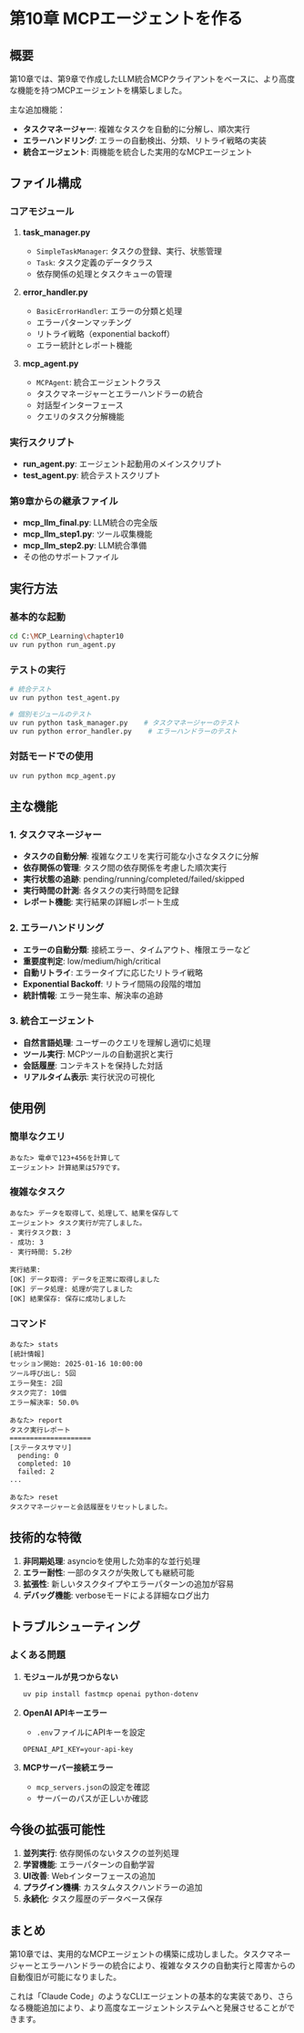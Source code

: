 # 第10章 MCPエージェントを作る

## 概要

第10章では、第9章で作成したLLM統合MCPクライアントをベースに、より高度な機能を持つMCPエージェントを構築しました。

主な追加機能：
- **タスクマネージャー**: 複雑なタスクを自動的に分解し、順次実行
- **エラーハンドリング**: エラーの自動検出、分類、リトライ戦略の実装
- **統合エージェント**: 両機能を統合した実用的なMCPエージェント

## ファイル構成

### コアモジュール

1. **task_manager.py**
   - `SimpleTaskManager`: タスクの登録、実行、状態管理
   - `Task`: タスク定義のデータクラス
   - 依存関係の処理とタスクキューの管理

2. **error_handler.py**
   - `BasicErrorHandler`: エラーの分類と処理
   - エラーパターンマッチング
   - リトライ戦略（exponential backoff）
   - エラー統計とレポート機能

3. **mcp_agent.py**
   - `MCPAgent`: 統合エージェントクラス
   - タスクマネージャーとエラーハンドラーの統合
   - 対話型インターフェース
   - クエリのタスク分解機能

### 実行スクリプト

- **run_agent.py**: エージェント起動用のメインスクリプト
- **test_agent.py**: 統合テストスクリプト

### 第9章からの継承ファイル

- **mcp_llm_final.py**: LLM統合の完全版
- **mcp_llm_step1.py**: ツール収集機能
- **mcp_llm_step2.py**: LLM統合準備
- その他のサポートファイル

## 実行方法

### 基本的な起動

```bash
cd C:\MCP_Learning\chapter10
uv run python run_agent.py
```

### テストの実行

```bash
# 統合テスト
uv run python test_agent.py

# 個別モジュールのテスト
uv run python task_manager.py    # タスクマネージャーのテスト
uv run python error_handler.py    # エラーハンドラーのテスト
```

### 対話モードでの使用

```bash
uv run python mcp_agent.py
```

## 主な機能

### 1. タスクマネージャー

- **タスクの自動分解**: 複雑なクエリを実行可能な小さなタスクに分解
- **依存関係の管理**: タスク間の依存関係を考慮した順次実行
- **実行状態の追跡**: pending/running/completed/failed/skipped
- **実行時間の計測**: 各タスクの実行時間を記録
- **レポート機能**: 実行結果の詳細レポート生成

### 2. エラーハンドリング

- **エラーの自動分類**: 接続エラー、タイムアウト、権限エラーなど
- **重要度判定**: low/medium/high/critical
- **自動リトライ**: エラータイプに応じたリトライ戦略
- **Exponential Backoff**: リトライ間隔の段階的増加
- **統計情報**: エラー発生率、解決率の追跡

### 3. 統合エージェント

- **自然言語処理**: ユーザーのクエリを理解し適切に処理
- **ツール実行**: MCPツールの自動選択と実行
- **会話履歴**: コンテキストを保持した対話
- **リアルタイム表示**: 実行状況の可視化

## 使用例

### 簡単なクエリ

```
あなた> 電卓で123+456を計算して
エージェント> 計算結果は579です。
```

### 複雑なタスク

```
あなた> データを取得して、処理して、結果を保存して
エージェント> タスク実行が完了しました。
- 実行タスク数: 3
- 成功: 3
- 実行時間: 5.2秒

実行結果:
[OK] データ取得: データを正常に取得しました
[OK] データ処理: 処理が完了しました
[OK] 結果保存: 保存に成功しました
```

### コマンド

```
あなた> stats
[統計情報]
セッション開始: 2025-01-16 10:00:00
ツール呼び出し: 5回
エラー発生: 2回
タスク完了: 10個
エラー解決率: 50.0%

あなた> report
タスク実行レポート
====================
[ステータスサマリ]
  pending: 0
  completed: 10
  failed: 2
...

あなた> reset
タスクマネージャーと会話履歴をリセットしました。
```

## 技術的な特徴

1. **非同期処理**: asyncioを使用した効率的な並行処理
2. **エラー耐性**: 一部のタスクが失敗しても継続可能
3. **拡張性**: 新しいタスクタイプやエラーパターンの追加が容易
4. **デバッグ機能**: verboseモードによる詳細なログ出力

## トラブルシューティング

### よくある問題

1. **モジュールが見つからない**
   ```bash
   uv pip install fastmcp openai python-dotenv
   ```

2. **OpenAI APIキーエラー**
   - `.env`ファイルにAPIキーを設定
   ```
   OPENAI_API_KEY=your-api-key
   ```

3. **MCPサーバー接続エラー**
   - `mcp_servers.json`の設定を確認
   - サーバーのパスが正しいか確認

## 今後の拡張可能性

1. **並列実行**: 依存関係のないタスクの並列処理
2. **学習機能**: エラーパターンの自動学習
3. **UI改善**: Webインターフェースの追加
4. **プラグイン機構**: カスタムタスクハンドラーの追加
5. **永続化**: タスク履歴のデータベース保存

## まとめ

第10章では、実用的なMCPエージェントの構築に成功しました。タスクマネージャーとエラーハンドラーの統合により、複雑なタスクの自動実行と障害からの自動復旧が可能になりました。

これは「Claude Code」のようなCLIエージェントの基本的な実装であり、さらなる機能追加により、より高度なエージェントシステムへと発展させることができます。